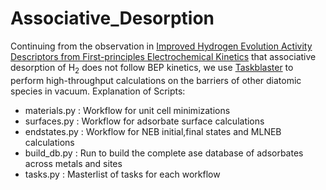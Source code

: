 # Associative_Desorption
Continuing from the observation in [Improved Hydrogen Evolution Activity Descriptors from First-principles Electrochemical Kinetics](https://doi.org/10.26434/chemrxiv-2025-p65sw) that associative desorption of $\mathrm{H_2}$ does not follow BEP kinetics, we use [Taskblaster](https://taskblaster.readthedocs.io/en/latest/) to perform high-throughput calculations on the barriers of other diatomic species in vacuum.
Explanation of Scripts:
* materials.py : Workflow for unit cell minimizations
* surfaces.py : Workflow for adsorbate surface calculations
* endstates.py : Workflow for NEB initial,final states and MLNEB calculations
* build_db.py : Run to build the complete ase database of adsorbates across metals and sites
* tasks.py : Masterlist of tasks for each workflow
